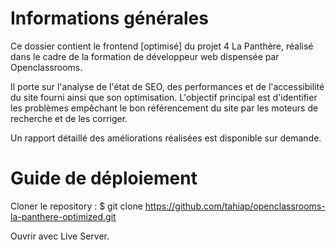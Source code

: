 # Informations générales

Ce dossier contient le frontend [optimisé] du projet 4 La Panthère, réalisé dans le cadre de la formation de développeur web dispensée par Openclassrooms.

Il porte sur l'analyse de l'état de SEO, des performances et de l'accessibilité du site fourni ainsi que son optimisation. L'objectif principal est d'identifier les problèmes empêchant le bon référencement du site par les moteurs de recherche et de les corriger.

Un rapport détaillé des améliorations réalisées est disponible sur demande.

# Guide de déploiement

Cloner le repository :
$ git clone https://github.com/tahiap/openclassrooms-la-panthere-optimized.git

Ouvrir avec Live Server.
